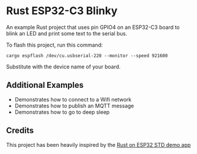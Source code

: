 # Rust ESP32-C3 Blinky

An example Rust project that uses pin GPIO4 on an ESP32-C3 board to blink an LED and print some text to the serial bus.

To flash this project, run this command:

    cargo espflash /dev/cu.usbserial-220 --monitor --speed 921600

Substitute with the device name of your board.

## Additional Examples

* Demonstrates how to connect to a Wifi network
* Demonstrates how to publish an MQTT message
* Demonstrates how to go to deep sleep

## Credits

This project has been heavily inspired by the [Rust on ESP32 STD demo app](https://github.com/ivmarkov/rust-esp32-std-demo#rust-on-esp32-std-demo-app)
